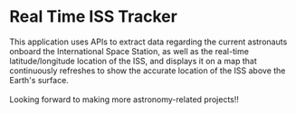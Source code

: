 <h1> Real Time ISS Tracker </h1>
This application uses APIs to extract data regarding the current astronauts onboard the International Space Station, 
as well as the real-time latitude/longitude location of the ISS, and displays it on a map that continuously refreshes to show the accurate location
of the ISS above the Earth's surface.
<br></br>
Looking forward to making more astronomy-related projects!!

